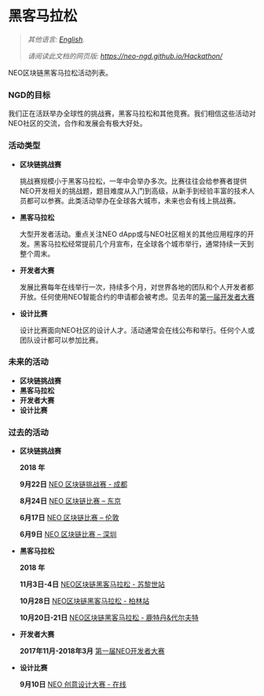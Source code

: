 # 黑客马拉松

> *其他语言: [English](README.md).*
>
> *请阅读此文档的网页版: https://neo-ngd.github.io/Hackathon/*

NEO区块链黑客马拉松活动列表。<br>

### NGD的目标

我们正在活跃举办全球性的挑战赛，黑客马拉松和其他竞赛。我们相信这些活动对NEO社区的交流，合作和发展会有极大好处。

### 活动类型

- **区块链挑战赛**

  挑战赛规模小于黑客马拉松，一年中会举办多次。比赛往往会给参赛者提供NEO开发相关的挑战题，题目难度从入门到高级，从新手到经验丰富的技术人员都可以参赛。此类活动举办在全球各大城市，未来也会有线上挑战赛。


- **黑客马拉松**

  大型开发者活动。重点关注NEO dApp或与NEO社区相关的其他应用程序的开发。黑客马拉松经常提前几个月宣布，在全球各个城市举行，通常持续一天到整个周末。

- **开发者大赛**

  发展比赛每年在线举行一次，持续多个月，对世界各地的团队和个人开发者都开放。任何使用NEO智能合约的申请都会被考虑。见去年的[第一届开发者大赛](https://neo.org/competition.html)

- **设计比赛**

  设计比赛面向NEO社区的设计人才。活动通常会在线公布和举行。任何个人或团队设计都可以参加比赛。

### 未来的活动

- **区块链挑战赛**
- **黑客马拉松**
- **开发者大赛**
- **设计比赛**

### 过去的活动

- **区块链挑战赛**

  **2018 年**

  **9月22日** [NEO 区块链挑战赛 - 成都](events/9.12-NEO-Blockchain-Challenge-Chengdu.md#content)

  **8月24日** [NEO 区块链比赛 – 东京](events/8.24-NEO-Blockchain-Challenge-Tokyo.html#Chinese)

  **6月17日** [NEO 区块链比赛 – 伦敦](events/6.17-NEO-Blockchain-Challenge-London.md#content)

  **6月9日** [NEO 区块链比赛 – 深圳](events/6.09-NEO-Blockchain-Challenge-Shenzhen.md#content)

- **黑客马拉松**

  **2018 年**

  **11月3日-4日** [NEO区块链黑客马拉松 - 苏黎世站](events/11.03%20NEO%20Blockchain%20Hackathon%20-%20Zurich.md)

  **10月28日** [NEO区块链黑客马拉松 - 柏林站](events/10.27-NEO-Blockchain-Hackathon-Berlin.md)

  **10月20日-21日** [NEO区块链黑客马拉松 - 鹿特丹&代尔夫特](events/10.20-NEO-Blockchain-Hackathon-Rotterdam-Delft.md)

- **开发者大赛**

  **2017年11月-2018年3月** [第一届NEO开发者大赛](https://neo.org/competition.html)

- **设计比赛**

  **9月10日** [NEO 创意设计大赛 - 在线](events/9.10-NEO-创意设计大赛章程.md#content)
